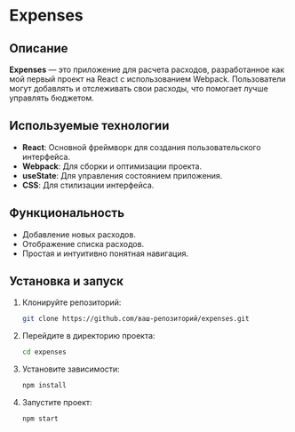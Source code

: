 # Expenses

## Описание
**Expenses** — это приложение для расчета расходов, разработанное как мой первый проект на React с использованием Webpack. Пользователи могут добавлять и отслеживать свои расходы, что помогает лучше управлять бюджетом.

## Используемые технологии
- **React**: Основной фреймворк для создания пользовательского интерфейса.
- **Webpack**: Для сборки и оптимизации проекта.
- **useState**: Для управления состоянием приложения.
- **CSS**: Для стилизации интерфейса.

## Функциональность
- Добавление новых расходов.
- Отображение списка расходов.
- Простая и интуитивно понятная навигация.

## Установка и запуск
1. Клонируйте репозиторий:
    ```bash
    git clone https://github.com/ваш-репозиторий/expenses.git
    ```
2. Перейдите в директорию проекта:
    ```bash
    cd expenses
    ```
3. Установите зависимости:
    ```bash
    npm install
    ```
4. Запустите проект:
    ```bash
    npm start
    ```
